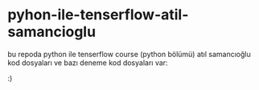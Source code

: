 # pyhon-ile-tenserflow-atil-samancioglu
bu repoda python ile tenserflow course (python bölümü) atıl samancıoğlu kod dosyaları ve bazı deneme kod dosyaları var:

:)
